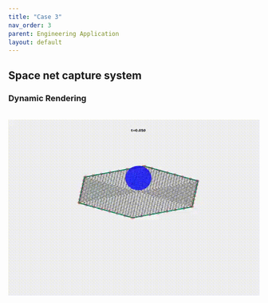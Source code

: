 ```yaml
---
title: "Case 3"
nav_order: 3
parent: Engineering Application
layout: default
---
```


## Space net capture system

### Dynamic Rendering
<br/><img src='../assets/videos/application_3.gif' width="600">
